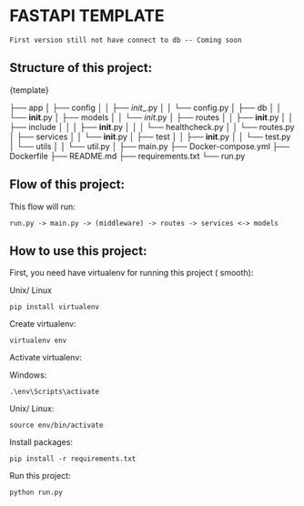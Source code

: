# FASTAPI TEMPLATE

```
First version still not have connect to db -- Coming soon
```

## Structure of this project:
{template} 

├── app
│   ├── config
│   │   ├── _init__.py
│   │   └── config.py
│   ├── db
│   │   └── __init__.py
│   ├── models
│   │   └── _init_.py
│   ├── routes
│   │   ├── __init__.py
│   │   ├── include
│   │   │   ├── __init__.py
│   │   │   └── healthcheck.py
│   │   └── routes.py
│   ├── services
│   │   └── __init__.py
│   ├── test
│   │   ├── __init__.py
│   │   └── test.py
│   └── utils
│   │   └── util.py
│   ├── main.py
├── Docker-compose.yml
├── Dockerfile
├── README.md
├── requirements.txt
└── run.py

## Flow of this project:
This flow will run:
```
run.py -> main.py -> (middleware) -> routes -> services <-> models  
```
                                              
## How to use this project:
First, you need have virtualenv for running this project ( smooth):

Unix/ Linux
```
pip install virtualenv
```

Create virtualenv:
```
virtualenv env
```

Activate virtualenv:

Windows:
```
.\env\Scripts\activate
```

Unix/ Linux:

```
source env/bin/activate
```

Install packages:
```
pip install -r requirements.txt
``` 

Run this project:
```
python run.py
```


